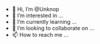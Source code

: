 - 👋 Hi, I’m @Unknop
- 👀 I’m interested in ...
- 🌱 I’m currently learning ...
- 💞️ I’m looking to collaborate on ...
- 📫 How to reach me ...

<!---
Unknop/Unknop is a ✨ special ✨ repository because its `README.md` (this file) appears on your GitHub profile.
You can click the Preview link to take a look at your changes.
--->
